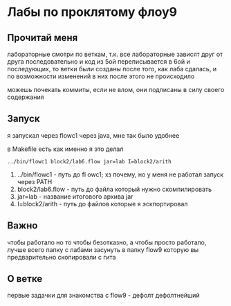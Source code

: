 # Лабы по проклятому флоу9

## Прочитай меня
лабораторные смотри по веткам, т.к. все лабораторные зависят друг от друга последовательно 
и код из 5ой переписывается в 6ой и последующих, то ветки были созданы после того, как лаба сдалась, и по возможности изменений в них после этого не происходило

можешь почекать коммиты, если не влом, они подписаны в силу своего содержания

## Запуск
я запускал через flowc1 через java, мне так было удобнее 

в Makefile есть как именно я это делал
```
../bin/flowc1 block2/lab6.flow jar=lab I=block2/arith
```

1. ../bin/flowc1 - путь до fl owc1; хз почему, но у меня не работал запуск через PATH
2. block2/lab6.flow - путь до файла который нужно скомпилировать
3. jar=lab - название итогового архива jar
4. I=block2/arith - путь до файлов которые я эскпортировал

## Важно
чтобы работало но то чтобы безотказно, а чтобы просто работало, лучше всего папку с лабами засунуть в папку flow9 которую вы предварительно скопировали с гита 

## О ветке

первые задачки для знакомства с flow9 - дефолт дефолтнейший